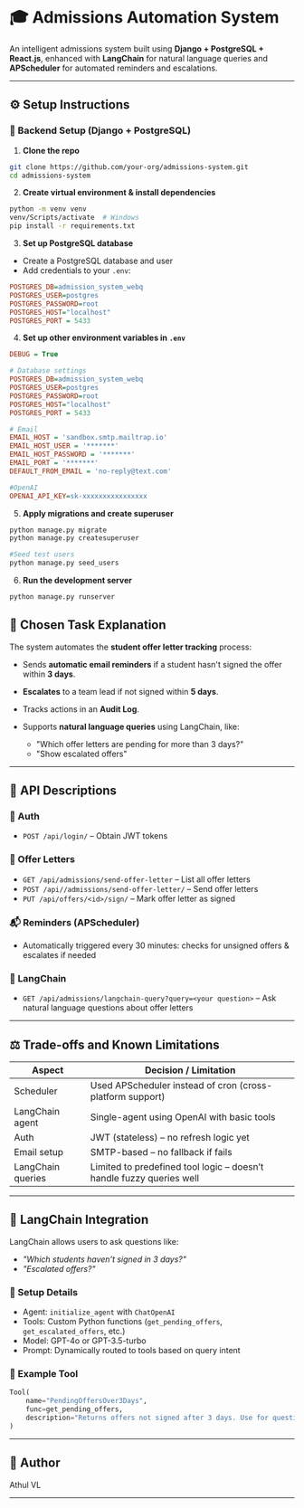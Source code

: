 # 🎓 Admissions Automation System

An intelligent admissions system built using **Django + PostgreSQL + React.js**, enhanced with **LangChain** for natural language queries and **APScheduler** for automated reminders and escalations.

---

## ⚙️ Setup Instructions

### 🔧 Backend Setup (Django + PostgreSQL)

1. **Clone the repo**

```bash
git clone https://github.com/your-org/admissions-system.git
cd admissions-system
```

2. **Create virtual environment & install dependencies**

```bash
python -m venv venv
venv/Scripts/activate  # Windows
pip install -r requirements.txt
```

3. **Set up PostgreSQL database**

* Create a PostgreSQL database and user
* Add credentials to your `.env`:

```ini
POSTGRES_DB=admission_system_webq
POSTGRES_USER=postgres
POSTGRES_PASSWORD=root
POSTGRES_HOST="localhost"
POSTGRES_PORT = 5433
```

4. **Set up other environment variables in `.env`**

```ini
DEBUG = True

# Database settings
POSTGRES_DB=admission_system_webq
POSTGRES_USER=postgres
POSTGRES_PASSWORD=root
POSTGRES_HOST="localhost"
POSTGRES_PORT = 5433

# Email
EMAIL_HOST = 'sandbox.smtp.mailtrap.io'
EMAIL_HOST_USER = '*******'
EMAIL_HOST_PASSWORD = '*******'
EMAIL_PORT = '*******'
DEFAULT_FROM_EMAIL = 'no-reply@text.com'

#OpenAI
OPENAI_API_KEY=sk-xxxxxxxxxxxxxxxx
```

5. **Apply migrations and create superuser**

```bash
python manage.py migrate
python manage.py createsuperuser

#Seed test users
python manage.py seed_users
```

6. **Run the development server**

```bash
python manage.py runserver
```

## 🧠 Chosen Task Explanation

The system automates the **student offer letter tracking** process:

* Sends **automatic email reminders** if a student hasn't signed the offer within **3 days**.
* **Escalates** to a team lead if not signed within **5 days**.
* Tracks actions in an **Audit Log**.
* Supports **natural language queries** using LangChain, like:

  * "Which offer letters are pending for more than 3 days?"
  * "Show escalated offers"

---

## 📡 API Descriptions

### 🔐 Auth

* `POST /api/login/` – Obtain JWT tokens

### 📄 Offer Letters

* `GET /api/admissions/send-offer-letter` – List all offer letters
* `POST /api//admissions/send-offer-letter/` – Send offer letters
* `PUT /api/offers/<id>/sign/` – Mark offer letter as signed

### 📬 Reminders (APScheduler)

* Automatically triggered every 30 minutes: checks for unsigned offers & escalates if needed

### 🧠 LangChain

* `GET /api/admissions/langchain-query?query=<your question>` – Ask natural language questions about offer letters

---

## ⚖️ Trade-offs and Known Limitations

| Aspect            | Decision / Limitation                                                |
| ----------------- | -------------------------------------------------------------------- |
| Scheduler         | Used APScheduler instead of cron (cross-platform support)            |
| LangChain agent   | Single-agent using OpenAI with basic tools                           |
| Auth              | JWT (stateless) – no refresh logic yet                               |
| Email setup       | SMTP-based – no fallback if fails                                    |
| LangChain queries | Limited to predefined tool logic – doesn’t handle fuzzy queries well |

---

## 🤖 LangChain Integration

LangChain allows users to ask questions like:

* *"Which students haven’t signed in 3 days?"*
* *"Escalated offers?"*

### 🔧 Setup Details

* Agent: `initialize_agent` with `ChatOpenAI`
* Tools: Custom Python functions (`get_pending_offers`, `get_escalated_offers`, etc.)
* Model: GPT-4o or GPT-3.5-turbo
* Prompt: Dynamically routed to tools based on query intent

### 📄 Example Tool

```python
Tool(
    name="PendingOffersOver3Days",
    func=get_pending_offers,
    description="Returns offers not signed after 3 days. Use for questions about unsigned offers."
)
```

---


## 👤 Author

Athul VL

---


